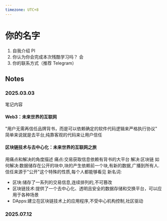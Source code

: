 ```yaml
---
timezone: UTC+8
---
```



# 你的名字

1. 自我介绍
PI
2. 你认为你会完成本次残酷学习吗？
会
3. 你的联系方式（推荐 Telegram）

## Notes

<!-- Content_START -->

### 2025.03.03

笔记内容

#### Web3：未来世界的互联网
"用户无需再信任品牌背书，而是可以依赖确定的软件代码逻辑来严格执行协议"
简单来说就是去平台,纯靠客观的代码来让用户信任

#### 区块链技术与去中心化：未来世界的互联网之旅
用痛点和解决的角度描述
痛点:交易获取信息依赖有背书的大平台
解决:区块链
如何解决:数据储存在公开的块中,块的产生依赖前一个块,有新的数据,广播到所有人.信任来源于"公开"这个特殊的性质,每个人都能够看见
新名词:
* 区块:储存了一系列的交易信息,连续排列的,不可篡改
* 区块链技术:提供了一个去中心化、透明且安全的数据存储和交换平台，可以应用于各种场景
* DApps:建立在区块链技术上的应用程序,不受中心机构控制,社区驱动
### 2025.07.12

<!-- Content_END -->
